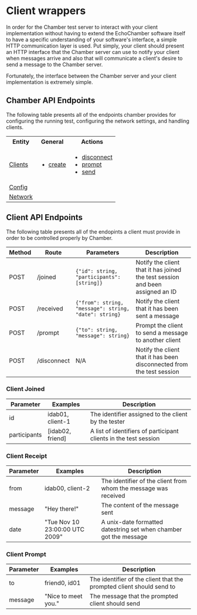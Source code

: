 # Client wrappers

In order for the Chamber test server to interact with your client implementation without
having to extend the EchoChamber software itself to have a specific understanding of your
software's interface, a simple HTTP communication layer is used.  Put simply, your client
should present an HTTP interface that the Chamber server can use to notify your client
when messages arrive and also that will communicate a client's desire to send a message
to the Chamber server.

Fortunately, the interface between the Chamber server and your client implementation
is extremely simple.

## Chamber API Endpoints

The following table presents all of the endpoints chamber provides for configuring the
running test, configuring the network settings, and handling clients.

<table>
    <tr>
        <th>Entity</th>
        <th>General</th>
        <th>Actions</th>
    </tr>
    <tr>
        <td><a href="https://github.com/equalitie/EchoChamber/blob/master/docs/chamber.md#clients">Clients</a></td>
        <td>
            <ul>
                <li><a href="https://github.com/equalitie/EchoChamber/blob/master/docs/chamber.md#create">create</a></li>
            </ul>
        </td>
        <td>
            <ul>
                <li><a href="https://github.com/equalitie/EchoChamber/blob/master/docs/chamber.md#disconnect">disconnect</a></li>
                <li><a href="https://github.com/equalitie/EchoChamber/blob/master/docs/chamber.md#prompt">prompt</a></li>
                <li><a href="https://github.com/equalitie/EchoChamber/blob/master/docs/chamber.md#send">send</a></li>
            </ul>
        </td>
    </tr>
    <tr>
        <td><a href="#">Config</a></td>
        <td>
            <ul>
            </ul>
        </td>
        <td>
            <ul>
            </ul>
        </td>
    </tr>
    <tr>
        <td><a href="#">Network</a></td>
        <td>
            <ul>
            </ul>
        </td>
        <td>
            <ul>
            </ul>
        </td>
    </tr>
</table>

## Client API Endpoints

The following table presents all of the endopints a client must provide in order to be
controlled properly by Chamber.

Method | Route       | Parameters                                            | Description
-------|-------------|-------------------------------------------------------|------------
POST   | /joined     | `{"id": string, "participants": [string]}`            | Notify the client that it has joined the test session and been assigned an ID
POST   | /received   | `{"from": string, "message": string, "date": string}` | Notify the client that it has been sent a message
POST   | /prompt     | `{"to": string, "message": string}`                   | Prompt the client to send a message to another client
POST   | /disconnect | N/A                                                   | Notify the client that it has been disconnected from the test session

### Client Joined

Parameter    | Examples         | Description
-------------|------------------|-------------
id           | idab01, client-1 | The identifier assigned to the client by the tester
participants | [idab02, friend] | A list of identifiers of participant clients in the test session

### Client Receipt

Parameter    | Examples                       | Description
-------------|--------------------------------|-------------
from         | idab00, client-2               | The identifier of the client from whom the message was received
message      | "Hey there!"                   | The content of the message sent
date         | "Tue Nov 10 23:00:00 UTC 2009" | A unix-date formatted datestring set when chamber got the message

### Client Prompt

Parameter | Examples            | Description
----------|---------------------|-------------
to        | friend0, id01       | The identifier of the client that the prompted client should send to
message   | "Nice to meet you." | The message that the prompted client should send
